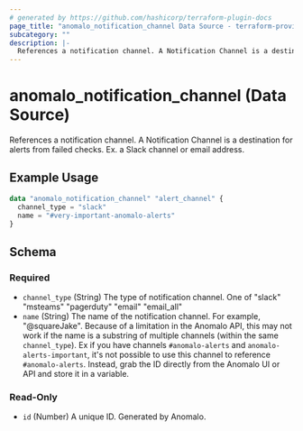 ```yaml
---
# generated by https://github.com/hashicorp/terraform-plugin-docs
page_title: "anomalo_notification_channel Data Source - terraform-provider-anomalo"
subcategory: ""
description: |-
  References a notification channel. A Notification Channel is a destination for alerts from failed checks. Ex. a Slack channel or email address.
---
```


# anomalo_notification_channel (Data Source)

References a notification channel. A Notification Channel is a destination for alerts from failed checks. Ex. a Slack channel or email address.

## Example Usage

```terraform
data "anomalo_notification_channel" "alert_channel" {
  channel_type = "slack"
  name = "#very-important-anomalo-alerts"
}
```

<!-- schema generated by tfplugindocs -->
## Schema

### Required

- `channel_type` (String) The type of notification channel. One of "slack" "msteams" "pagerduty" "email" "email_all"
- `name` (String) The name of the notification channel. For example, "@squareJake". Because of a limitation in the Anomalo API, this may not work if the name is a substring of multiple channels (within the same `channel_type`). Ex if you have channels `#anomalo-alerts` and `anomalo-alerts-important`, it's not possible to use this channel to reference `#anomalo-alerts`. Instead, grab the ID directly from the Anomalo UI or API and store it in a variable.

### Read-Only

- `id` (Number) A unique ID. Generated by Anomalo.
